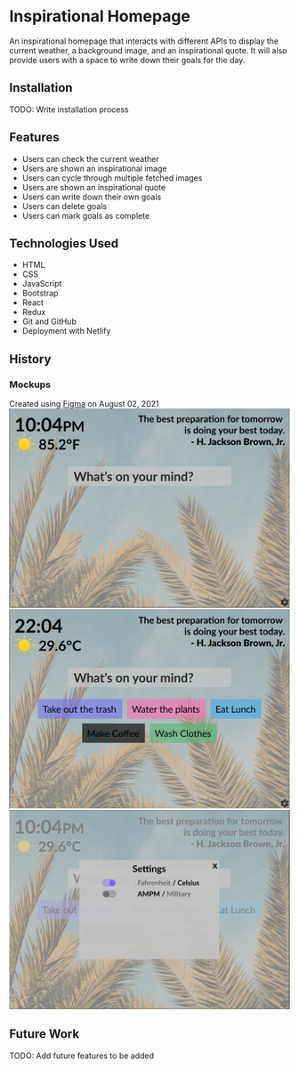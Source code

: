 # Inspirational Homepage

An inspirational homepage that interacts with different APIs to display the current weather, a background image, and an inspirational quote. It will also provide users with a space to write down their goals for the day.

## Installation

TODO: Write installation process

## Features

- Users can check the current weather
- Users are shown an inspirational image
- Users can cycle through multiple fetched images
- Users are shown an inspirational quote
- Users can write down their own goals
- Users can delete goals
- Users can mark goals as complete

## Technologies Used

- HTML
- CSS
- JavaScript
- Bootstrap
- React
- Redux
- Git and GitHub
- Deployment with Netlify

## History

### Mockups
Created using [Figma](https://www.figma.com/) on August 02, 2021
![First Mockup Image](public/mockups/mockup_01_20210802.png)
![Second Mockup Image](public/mockups/mockup_02_20210802.png)
![Third Mockup Image](public/mockups/mockup_03_20210802.png)

## Future Work

TODO: Add future features to be added